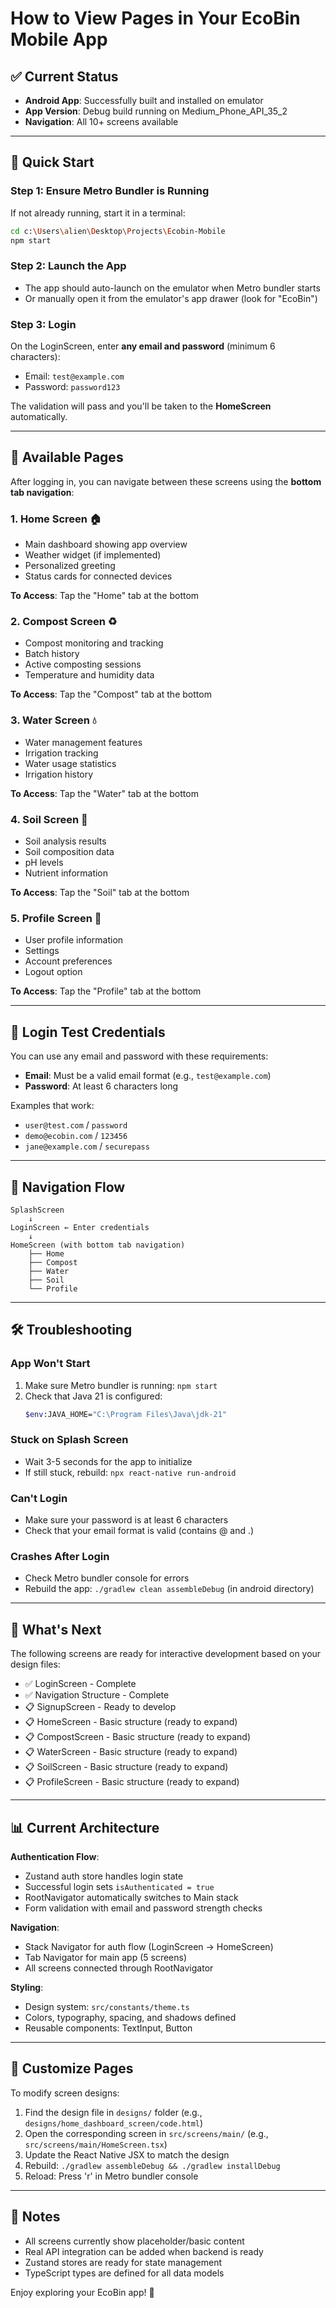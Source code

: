 # How to View Pages in Your EcoBin Mobile App

## ✅ Current Status
- **Android App**: Successfully built and installed on emulator
- **App Version**: Debug build running on Medium_Phone_API_35_2
- **Navigation**: All 10+ screens available

---

## 🚀 Quick Start

### Step 1: Ensure Metro Bundler is Running
If not already running, start it in a terminal:
```bash
cd c:\Users\alien\Desktop\Projects\Ecobin-Mobile
npm start
```

### Step 2: Launch the App
- The app should auto-launch on the emulator when Metro bundler starts
- Or manually open it from the emulator's app drawer (look for "EcoBin")

### Step 3: Login
On the LoginScreen, enter **any email and password** (minimum 6 characters):
- Email: `test@example.com`
- Password: `password123`

The validation will pass and you'll be taken to the **HomeScreen** automatically.

---

## 📱 Available Pages

After logging in, you can navigate between these screens using the **bottom tab navigation**:

### 1. **Home Screen** 🏠
- Main dashboard showing app overview
- Weather widget (if implemented)
- Personalized greeting
- Status cards for connected devices

**To Access**: Tap the "Home" tab at the bottom

### 2. **Compost Screen** ♻️
- Compost monitoring and tracking
- Batch history
- Active composting sessions
- Temperature and humidity data

**To Access**: Tap the "Compost" tab at the bottom

### 3. **Water Screen** 💧
- Water management features
- Irrigation tracking
- Water usage statistics
- Irrigation history

**To Access**: Tap the "Water" tab at the bottom

### 4. **Soil Screen** 🌱
- Soil analysis results
- Soil composition data
- pH levels
- Nutrient information

**To Access**: Tap the "Soil" tab at the bottom

### 5. **Profile Screen** 👤
- User profile information
- Settings
- Account preferences
- Logout option

**To Access**: Tap the "Profile" tab at the bottom

---

## 🔑 Login Test Credentials

You can use any email and password with these requirements:
- **Email**: Must be a valid email format (e.g., `test@example.com`)
- **Password**: At least 6 characters long

Examples that work:
- `user@test.com` / `password`
- `demo@ecobin.com` / `123456`
- `jane@example.com` / `securepass`

---

## 🔄 Navigation Flow

```
SplashScreen
    ↓
LoginScreen ← Enter credentials
    ↓
HomeScreen (with bottom tab navigation)
    ├── Home
    ├── Compost
    ├── Water
    ├── Soil
    └── Profile
```

---

## 🛠️ Troubleshooting

### App Won't Start
1. Make sure Metro bundler is running: `npm start`
2. Check that Java 21 is configured:
   ```bash
   $env:JAVA_HOME="C:\Program Files\Java\jdk-21"
   ```

### Stuck on Splash Screen
- Wait 3-5 seconds for the app to initialize
- If still stuck, rebuild: `npx react-native run-android`

### Can't Login
- Make sure your password is at least 6 characters
- Check that your email format is valid (contains @ and .)

### Crashes After Login
- Check Metro bundler console for errors
- Rebuild the app: `./gradlew clean assembleDebug` (in android directory)

---

## 🎯 What's Next

The following screens are ready for interactive development based on your design files:

- ✅ LoginScreen - Complete
- ✅ Navigation Structure - Complete
- 📋 SignupScreen - Ready to develop
- 📋 HomeScreen - Basic structure (ready to expand)
- 📋 CompostScreen - Basic structure (ready to expand)
- 📋 WaterScreen - Basic structure (ready to expand)
- 📋 SoilScreen - Basic structure (ready to expand)
- 📋 ProfileScreen - Basic structure (ready to expand)

---

## 📊 Current Architecture

**Authentication Flow**:
- Zustand auth store handles login state
- Successful login sets `isAuthenticated = true`
- RootNavigator automatically switches to Main stack
- Form validation with email and password strength checks

**Navigation**:
- Stack Navigator for auth flow (LoginScreen → HomeScreen)
- Tab Navigator for main app (5 screens)
- All screens connected through RootNavigator

**Styling**:
- Design system: `src/constants/theme.ts`
- Colors, typography, spacing, and shadows defined
- Reusable components: TextInput, Button

---

## 🎨 Customize Pages

To modify screen designs:
1. Find the design file in `designs/` folder (e.g., `designs/home_dashboard_screen/code.html`)
2. Open the corresponding screen in `src/screens/main/` (e.g., `src/screens/main/HomeScreen.tsx`)
3. Update the React Native JSX to match the design
4. Rebuild: `./gradlew assembleDebug && ./gradlew installDebug`
5. Reload: Press 'r' in Metro bundler console

---

## 📝 Notes

- All screens currently show placeholder/basic content
- Real API integration can be added when backend is ready
- Zustand stores are ready for state management
- TypeScript types are defined for all data models

Enjoy exploring your EcoBin app! 🌱
